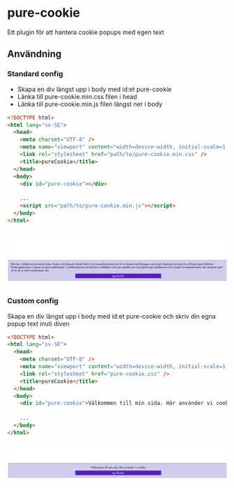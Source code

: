 # pure-cookie

Ett plugin för att hantera cookie popups med egen text

## Användning

### Standard config

- Skapa en div längst upp i body med id:et pure-cookie
- Länka till pure-cookie.min.css filen i head
- Länka till pure-cookie.min.js filen längst ner i body

```html
<!DOCTYPE html>
<html lang="sv-SE">
  <head>
    <meta charset="UTF-8" />
    <meta name="viewport" content="width=device-width, initial-scale=1.0" />
    <link rel="stylesheet" href="path/to/pure-cookie.min.css" />
    <title>pureCookie</title>
  </head>
  <body>
    <div id="pure-cookie"></div>

    ...
    <script src="path/to/pure-cookie.min.js"></script>
  </body>
</html>
```

![pure-cookie](assets/pure-cookie.png "pure-cookie standard config")

### Custom config

Skapa en div längst upp i body med id:et pure-cookie och skriv din egna popup text inuti diven

```html
<!DOCTYPE html>
<html lang="sv-SE">
  <head>
    <meta charset="UTF-8" />
    <meta name="viewport" content="width=device-width, initial-scale=1.0" />
    <link rel="stylesheet" href="pure-cookie.css" />
    <title>pureCookie</title>
  </head>
  <body>
    <div id="pure-cookie">Välkommen till min sida. Här använder vi cookies</div>

    ...
  </body>
</html>
```

![pure-cookie](assets/pure-cookie-custom.png "pure-cookie custom config")
